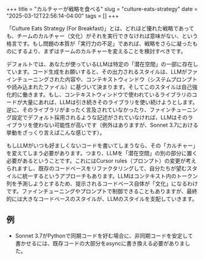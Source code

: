 
+++
title = "カルチャーが戦略を食べる"
slug = "culture-eats-strategy"
date = "2025-03-12T22:56:14-04:00"
tags = []
+++

「Culture Eats Strategy (For Breakfast)」とは、どれほど優れた戦略であっても、チームのカルチャー（文化）がそれを実行できなければ意味がない、という格言です。もし問題の本質が「実行力の不足」であれば、戦略をさらに凝ったものにするより、まずはチームのカルチャーを変えることを検討すべきです。

デフォルトでは、あなたが使っているLLMは特定の「潜在空間」の一部に存在しています。コード生成をお願いすると、その出力されるスタイルは、LLMがファインチューニングされた内容や、コンテキストウィンドウ（システムプロンプトや読み込まれたファイル）に基づいて決まります。そしてこのスタイルは自己強化的に働きます。もし、コンテキストウィンドウで使われているライブラリのコードが大量にあれば、LLMは引き続きそのライブラリを使い続けようとします。逆に、そのライブラリがまったく言及されていなかったり、ファインチューニング設定でデフォルト採用されるような記述がされていなければ、LLMはそのライブラリを使わない可能性が高いです（例外はありますが、Sonnet 3.7における挙動をざっくり言えばこんな感じです）。

もしLLMがいつも好ましくないコードを書いてしまうなら、その「カルチャー」を変えてしまう必要があります。つまり、LLMを「潜在空間」の別の部分に置く必要があるということです。これにはCursor rules（プロンプト）の変更が考えられますし、既存のコードベースをリファクタリングして、自分たちが望むスタイルに統一するというアプローチもあります。LLMはコンテキスト内のトークン列を予測しようとするため、提示されるコードベース自体が「文化」になるわけです。ファインチューニングやプロンプトで制御できることもありますが、最終的には大きなコードベースのスタイルが、LLMのスタイルを支配していきます。

## 例

- Sonnet 3.7がPythonで同期コードを好む場合に、非同期コードを安定して書かせるには、既存コードの大部分をasyncに書き換える必要がありました。

